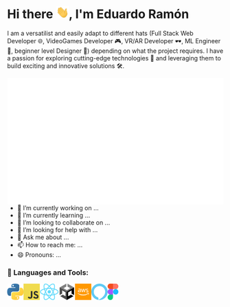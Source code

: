 # Hi there <img src="https://github.com/Edurz135/Edurz135/blob/main/assets/hand.gif" width="30">, I'm Eduardo Ramón 

I am a versatilist and easily adapt to different hats (Full Stack Web Developer 🌐, VideoGames Developer 🎮, VR/AR Developer 🕶, ML Engineer 🤖, beginner level Designer 🎨) depending on what the project requires. I have a passion for exploring cutting-edge technologies 🚀 and leveraging them to build exciting and innovative solutions 🛠️.

<a href="#macropower-title">
  <img src="https://github.com/Edurz135/Github-Stats-Visualization/blob/master/generated/overview.svg#gh-dark-mode-only" alt="macropower" align="right" />
</a>

- 🔭 I’m currently working on ...
- 🌱 I’m currently learning ...
- 👯 I’m looking to collaborate on ...
- 🤔 I’m looking for help with ...
- 💬 Ask me about ...
- 📫 How to reach me: ...
- 😄 Pronouns: ...

### 🔨 Languages and Tools:
<a href="https://www.python.org" target="_blank"><img align="left" alt="Python" height ="38px" src="https://github.com/Edurz135/Edurz135/blob/main/assets/python.png"></a>
<a href="https://developer.mozilla.org/en-US/docs/Web/JavaScript" target="_blank"> <img align="left" alt="JavaScript" height ="38px"  src="https://github.com/Edurz135/Edurz135/blob/main/assets/javascript.png"> </a>
<a href="https://reactjs.org/" target="_blank"> <img align="left" alt="React" height ="38px" src="https://github.com/Edurz135/Edurz135/blob/main/assets/react.png"></a>
<a href="https://unity.com/" target="_blank"><img align="left" alt="Unity" height ="38px" src="https://github.com/Edurz135/Edurz135/blob/main/assets/unity.png"></a>
<a href="https://aws.amazon.com/?nc2=h_lg" target="_blank"> <img src="https://github.com/Edurz135/Edurz135/blob/main/assets/aws.png" align="left" alt="Amazon" height='38px'/> </a>
<a href="https://alexa.amazon.com/" target="_blank"> <img src="https://github.com/Edurz135/Edurz135/blob/main/assets/alexa.png" align="left" alt="Alexa" height='38px'/> </a>
<a href="https://www.figma.com/" target="_blank"> <img src="https://github.com/Edurz135/Edurz135/blob/main/assets/figma.png" align="left" alt="figma" height='38px'/> </a>
<br>
